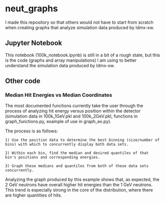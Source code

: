 # neut_graphs

I made this repository so that others would not have to start from scratch when creating graphs that analyze simulation data produced by ldmx-sw. 

## Jupyter Notebook

This notebook (100k_notebook.ipynb) is still in a bit of a rough state, but this is the code (graphs and array manipulations) I am using to better understand the simulation data produced by ldmx-sw.

## Other code

### Median Hit Energies vs Median Coordinates

The most documented functions currently take the user through the process of analyzing hit energy versus position within the detector (simulation data in 100k_1GeV.pkl and 100k_2GeV.pkl, functions in graph_functions.py, example of use in graph_ex.py). 

The process is as follows:

    1) Use the position data to determine the best binning (size/number of bins) with which to concurrently display both data sets.
    
    2) Within each bin, find the median and desired quantiles of that bin's positions and corresponding energies.
    
    3) Graph these medians and quantiles from both of these data sets concurrently.
    
Analyzing the graph produced by this example shows that, as expected, the 2 GeV neutrons have overall higher hit energies than the 1 GeV neutrons. This trend is especially strong in the core of the distribution, where there are higher quantities of hits.
